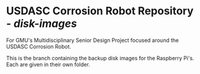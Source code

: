 # USDASC Corrosion Robot Repository - _disk-images_
For GMU's Multidisciplinary Senior Design Project focused around the USDASC Corrosion Robot.

This is the branch containing the backup disk images for the Raspberry Pi's. Each are given in their own folder.
